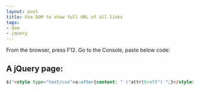 ```yaml
---
layout: post
title: Use DOM to show full URL of all links
tags:
- dom
- jquery
---
```


From the browser, press F12. Go to the Console, paste below code:

## A jQuery page: 

```html
$('<style type="text/css">a:after{content: " ("attr(href)") ";}</style>').appendTo(document.head);
```
